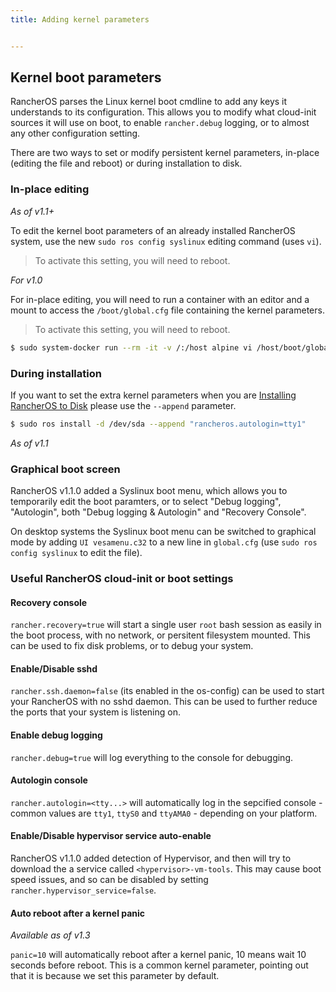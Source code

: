 ```yaml
---
title: Adding kernel parameters


---
```


## Kernel boot parameters

RancherOS parses the Linux kernel boot cmdline to add any keys it understands to its configuration. This allows you to modify what cloud-init sources it will use on boot, to enable `rancher.debug` logging, or to almost any other configuration setting.

There are two ways to set or modify persistent kernel parameters, in-place (editing the file and reboot) or during installation to disk.

### In-place editing

_As of v1.1+_

To edit the kernel boot parameters of an already installed RancherOS system, use the new `sudo ros config syslinux` editing command (uses `vi`).

> To activate this setting, you will need to reboot.

_For v1.0_

For in-place editing, you will need to run a container with an editor and a mount to access the `/boot/global.cfg` file containing the kernel parameters.

> To activate this setting, you will need to reboot.

```bash
$ sudo system-docker run --rm -it -v /:/host alpine vi /host/boot/global.cfg
```

### During installation

If you want to set the extra kernel parameters when you are [Installing RancherOS to Disk]({{page.osbaseurl}}/running-rancheros/server/install-to-disk/) please use the `--append` parameter.

```bash
$ sudo ros install -d /dev/sda --append "rancheros.autologin=tty1"
```

_As of v1.1_

### Graphical boot screen

RancherOS v1.1.0 added a Syslinux boot menu, which allows you to temporarily edit the boot paramters, or to select "Debug logging", "Autologin", both "Debug logging & Autologin" and "Recovery Console".

On desktop systems the Syslinux boot menu can be switched to graphical mode by adding `UI vesamenu.c32` to a new line in `global.cfg` (use `sudo ros config syslinux` to edit the file).

### Useful RancherOS cloud-init or boot settings

#### Recovery console

`rancher.recovery=true` will start a single user `root` bash session as easily in the boot process, with no network, or persitent filesystem mounted. This can be used to fix disk problems, or to debug your system.

#### Enable/Disable sshd

`rancher.ssh.daemon=false` (its enabled in the os-config) can be used to start your RancherOS with no sshd daemon. This can be used to further reduce the ports that your system is listening on.

#### Enable debug logging

`rancher.debug=true` will log everything to the console for debugging.

#### Autologin console

`rancher.autologin=<tty...>` will automatically log in the sepcified console - common values are `tty1`, `ttyS0` and `ttyAMA0` - depending on your platform.

#### Enable/Disable hypervisor service auto-enable

RancherOS v1.1.0 added detection of Hypervisor, and then will try to download the a service called `<hypervisor>-vm-tools`. This may cause boot speed issues, and so can be disabled by setting `rancher.hypervisor_service=false`.

#### Auto reboot after a kernel panic

_Available as of v1.3_

`panic=10` will automatically reboot after a kernel panic, 10 means wait 10 seconds before reboot. This is a common kernel parameter, pointing out that it is because we set this parameter by default.
